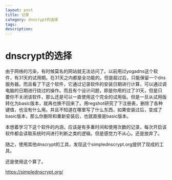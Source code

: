```yaml
---
layout: post
title: 记录
category: dnscrypt的选择
tags: 
description: 
---
```


# dnscrypt的选择

由于网络的污染，有时候莫名的网站就无法访问了。以前用过yogadns这个软件，有31天的试用期。在31天之内都是全功能的。但是超过后，只能保留一个dns服务器。而且看了下这个软件，它通过记录软件的安装日期进行计算，可以通过调电脑的日期进行绕过的操作。而且有个设计问题，即是你用的过了31天，但是只要你不关闭该软件，那么还是可以一直使用这个完全的试用版。但是一旦从试用版转化为basic版本，就再也换不回来了。用regshot研究了下注册表，删除了各种键值，也没有什么用。并且不知道在哪里写了什么东西，如果安装过后，变成了basic版本，那么你删除和重新安装后，也就直接是basic版本。

本想着学习下这个软件的内涵，应该是有多重时间和使用次数的记录，每次开启该软件都会读取系统时间进行判断之类的逻辑。但是感觉力不从心。还是放弃了。

随之，使用其他dnscrypt的工具，发现这个simplednscrypt.org提供了现成的工具。

还是使用这个算了。

https://simplednscrypt.org/


